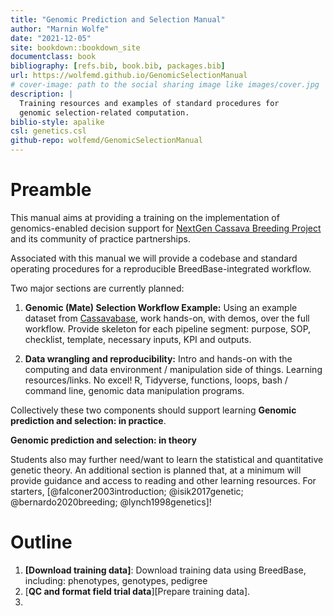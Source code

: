 ```yaml
--- 
title: "Genomic Prediction and Selection Manual"
author: "Marnin Wolfe"
date: "2021-12-05"
site: bookdown::bookdown_site
documentclass: book
bibliography: [refs.bib, book.bib, packages.bib]
url: https://wolfemd.github.io/GenomicSelectionManual
# cover-image: path to the social sharing image like images/cover.jpg
description: |
  Training resources and examples of standard procedures for 
  genomic selection-related computation.
biblio-style: apalike
csl: genetics.csl
github-repo: wolfemd/GenomicSelectionManual
---
```


# Preamble

This manual aims at providing a training on the implementation of genomics-enabled decision support for [NextGen Cassava Breeding Project](http://www.nextgencassava.org) and its community of practice partnerships.

Associated with this manual we will provide a codebase and standard operating procedures for a reproducible BreedBase-integrated workflow.

Two major sections are currently planned:

1.  **Genomic (Mate) Selection Workflow Example:** Using an example dataset from [Cassavabase](https://www.cassavabase.org/), work hands-on, with demos, over the full workflow. Provide skeleton for each pipeline segment: purpose, SOP, checklist, template, necessary inputs, KPI and outputs.

2.  **Data wrangling and reproducibility:** Intro and hands-on with the computing and data environment / manipulation side of things. Learning resources/links. No excel! R, Tidyverse, functions, loops, bash / command line, genomic data manipulation programs.

Collectively these two components should support learning **Genomic prediction and selection: in practice**.

**Genomic prediction and selection: in theory**

Students also may further need/want to learn the statistical and quantitative genetic theory. An additional section is planned that, at a minimum will provide guidance and access to reading and other learning resources. For starters, [@falconer2003introduction; @isik2017genetic; @bernardo2020breeding; @lynch1998genetics]!

# Outline

1.  **[Download training data]**: Download training data using BreedBase, including: phenotypes, genotypes, pedigree
2.  [**QC and format field trial data**][Prepare training data].
3.  







